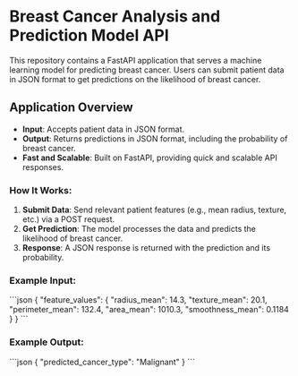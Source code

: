 
# Breast Cancer Analysis and Prediction Model API

This repository contains a FastAPI application that serves a machine learning model for predicting breast cancer. Users can submit patient data in JSON format to get predictions on the likelihood of breast cancer.

## Application Overview

- **Input**: Accepts patient data in JSON format.
- **Output**: Returns predictions in JSON format, including the probability of breast cancer.
- **Fast and Scalable**: Built on FastAPI, providing quick and scalable API responses.

### How It Works:
1. **Submit Data**: Send relevant patient features (e.g., mean radius, texture, etc.) via a POST request.
2. **Get Prediction**: The model processes the data and predicts the likelihood of breast cancer.
3. **Response**: A JSON response is returned with the prediction and its probability.

### Example Input:
\`\`\`json
{
    "feature_values": {
        "radius_mean": 14.3,
        "texture_mean": 20.1,
        "perimeter_mean": 132.4,
        "area_mean": 1010.3,
        "smoothness_mean": 0.1184
    }
}
\`\`\`

### Example Output:
\`\`\`json
{
  "predicted_cancer_type": "Malignant"
}
\`\`\`
